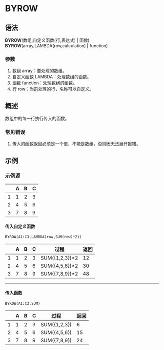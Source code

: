 # BYROW

## 语法

**BYROW**(数组,自定义函数(行,表达式) | 函数)  
**BYROW**(array,LAMBDA(row,calculation) | function)

### 参数

1. 数组 array：要处理的数组。
2. 自定义函数 LAMBDA：处理数组的函数。
3. 函数 function：处理数组的函数。
4. 行 row：当前处理的行，名称可以自定义。

## 概述

数组中的每一行执行传入的函数。

### 常见错误

1. 传入的函数返回必须是一个值，不能是数组，否则因无法展开报错。

## 示例

### 示例源

|     | A   | B   | C   |
| --- | --- | --- | --- |
| 1   | 1   | 2   | 3   |
| 2   | 4   | 5   | 6   |
| 3   | 7   | 8   | 9   |

#### 传入自定义函数

```excel
BYROW(A1:C3,LAMBDA(row,SUM(row)*2))
```

|     | A   | B   | C   | 过程            | 返回 |
| --- | --- | --- | --- | --------------- | ---- |
| 1   | 1   | 2   | 3   | SUM({1,2,3})\*2 | 12   |
| 2   | 4   | 5   | 6   | SUM({4,5,6})\*2 | 30   |
| 3   | 7   | 8   | 9   | SUM({7,8,9})\*2 | 48   |

---

#### 传入函数

```excel
BYROW(A1:C3,SUM)
```

|     | A   | B   | C   | 过程         | 返回 |
| --- | --- | --- | --- | ------------ | ---- |
| 1   | 1   | 2   | 3   | SUM({1,2,3}) | 6    |
| 2   | 4   | 5   | 6   | SUM({4,5,6}) | 15   |
| 3   | 7   | 8   | 9   | SUM({7,8,9}) | 24   |
